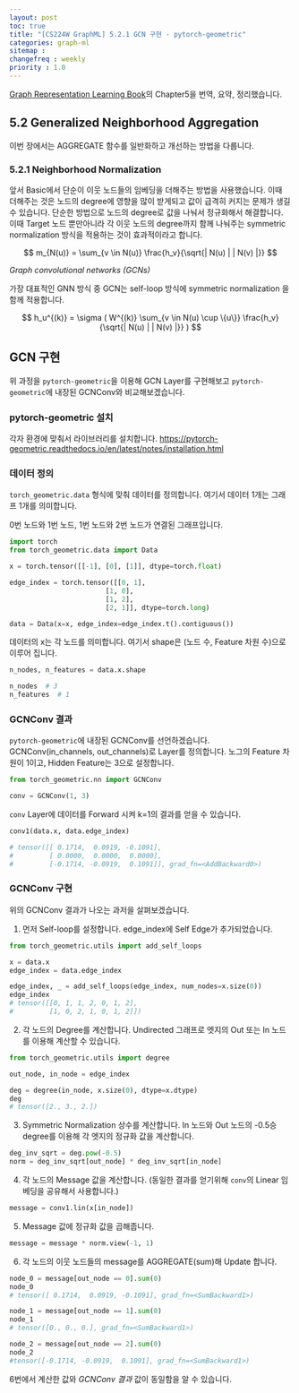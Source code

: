 ```yaml
---
layout: post
toc: true
title: "[CS224W GraphML] 5.2.1 GCN 구현 - pytorch-geometric"
categories: graph-ml
sitemap :
changefreq : weekly
priority : 1.0
---
```


[Graph Representation Learning Book](https://www.cs.mcgill.ca/~wlh/grl_book/)의 Chapter5을 번역, 요약, 정리했습니다.

## 5.2 Generalized Neighborhood Aggregation

이번 장에서는 AGGREGATE 함수를 일반화하고 개선하는 방법을 다룹니다.

### 5.2.1 Neighborhood Normalization
앞서 Basic에서 단순이 이웃 노드들의 임베딩을 더해주는 방법을 사용했습니다.
이때 더해주는 것은 노드의 degree에 영향을 많이 받게되고 값이 급격히 커지는 문제가 생길 수 있습니다.
단순한 방법으로 노드의 degree로 값을 나눠서 정규화해서 해결합니다.
이때 Target 노드 뿐만아니라 각 이웃 노드의 degree까지 함께 나눠주는 symmetric normalization 방식을 적용하는 것이 효과적이라고 합니다.

$$
m_{N(u)} = \sum_{v \in N(u)} \frac{h_v}{\sqrt{| N(u) | | N(v) |}}
$$


*Graph convolutional networks (GCNs)*

가장 대표적인 GNN 방식 중 GCN는 self-loop 방식에 symmetric normalization 을 함께 적용합니다.

$$
h_u^{(k)} = \sigma ( W^{(k)} \sum_{v \in N(u) \cup \{u\}} \frac{h_v}{\sqrt{| N(u) | | N(v) |}} ) 
$$

## GCN 구현 

위 과정을 `pytorch-geometric`을 이용해 GCN Layer를 구현해보고 `pytorch-geometric`에 내장된 GCNConv와 비교해보겠습니다.

### pytorch-geometric 설치

각자 환경에 맞춰서 라이브러리를 설치합니다.
https://pytorch-geometric.readthedocs.io/en/latest/notes/installation.html


### 데이터 정의

`torch_geometric.data` 형식에 맞춰 데이터를 정의합니다.
여기서 데이터 1개는 그래프 1개를 의미합니다.

0번 노드와 1번 노드, 1번 노드와 2번 노드가 연결된 그래프입니다.

```python
import torch
from torch_geometric.data import Data

x = torch.tensor([[-1], [0], [1]], dtype=torch.float)

edge_index = torch.tensor([[0, 1],
                        [1, 0],
                        [1, 2],
                        [2, 1]], dtype=torch.long)

data = Data(x=x, edge_index=edge_index.t().contiguous())
```

데이터의 x는 각 노드를 의미합니다. 
여기서 shape은 (노드 수, Feature 차원 수)으로 이루어 집니다.

```python
n_nodes, n_features = data.x.shape

n_nodes  # 3
n_features  # 1
```

### GCNConv 결과

`pytorch-geometric`에 내장된 GCNConv를 선언하겠습니다.
GCNConv(in_channels, out_channels)로 Layer를 정의합니다.
노그의 Feature 차원이 1이고, Hidden Feature는 3으로 설정합니다.

```python
from torch_geometric.nn import GCNConv

conv = GCNConv(1, 3)
```

`conv` Layer에 데이터를 Forward 시켜 k=1의 결과를 얻을 수 있습니다.

```python
conv1(data.x, data.edge_index)

# tensor([[ 0.1714,  0.0919, -0.1091],
#         [ 0.0000,  0.0000,  0.0000],
#         [-0.1714, -0.0919,  0.1091]], grad_fn=<AddBackward0>)
```

### GCNConv 구현

위의 GCNConv 결과가 나오는 과저을 살펴보겠습니다.

1. 먼저 Self-loop를 설정합니다. edge_index에 Self Edge가 추가되었습니다.

```python
from torch_geometric.utils import add_self_loops

x = data.x
edge_index = data.edge_index

edge_index, _ = add_self_loops(edge_index, num_nodes=x.size(0))
edge_index
# tensor([[0, 1, 1, 2, 0, 1, 2],
#         [1, 0, 2, 1, 0, 1, 2]])
```

2. 각 노드의 Degree를 계산합니다. Undirected 그래프로 엣지의 Out 또는 In 노드를 이용해 계산할 수 있습니다.

```python
from torch_geometric.utils import degree 

out_node, in_node = edge_index

deg = degree(in_node, x.size(0), dtype=x.dtype)
deg
# tensor([2., 3., 2.])
```

3. Symmetric Normalization 상수를 계산합니다. In 노드와 Out 노드의 -0.5승 degree를 이용해 각 엣지의 정규화 값을 계산합니다.

```python
deg_inv_sqrt = deg.pow(-0.5)
norm = deg_inv_sqrt[out_node] * deg_inv_sqrt[in_node]
```

4. 각 노드의 Message 값을 계산합니다. (동일한 결과를 얻기위해 `conv`의 Linear 임베딩을 공유해서 사용합니다.)

```python
message = conv1.lin(x[in_node])
```

5. Message 값에 정규화 값을 곱해줍니다.

```python
message = message * norm.view(-1, 1)
```

6. 각 노드의 이웃 노드들의 message를 AGGREGATE(sum)해 Update 합니다.

```python
node_0 = message[out_node == 0].sum(0)
node_0
# tensor([ 0.1714,  0.0919, -0.1091], grad_fn=<SumBackward1>)

node_1 = message[out_node == 1].sum(0)
node_1
# tensor([0., 0., 0.], grad_fn=<SumBackward1>)

node_2 = message[out_node == 2].sum(0)
node_2
#tensor([-0.1714, -0.0919,  0.1091], grad_fn=<SumBackward1>)
```

6번에서 계산한 값와 *GCNConv 결과* 값이 동일함을 알 수 있습니다.
